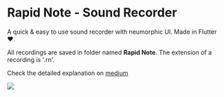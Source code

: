 # Rapid Note - Sound Recorder

A quick & easy to use sound recorder with neumorphic UI. Made in Flutter ❤️.

All recordings are saved in folder named **Rapid Note**. The extension of a recording is '.rn'.

Check the detailed explanation on [medium](https://medium.com/@manthankhandale/make-a-sound-recorder-in-flutter-d64fd0809f6c "Make A Sound Recorder In Flutter")



<img src="https://i.ibb.co/BKGHJnR/rapid-image.png"/>



